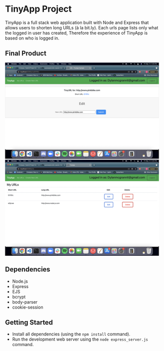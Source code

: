 # TinyApp Project

TinyApp is a full stack web application built with Node and Express that allows users to shorten long URLs (à la bit.ly). Each urls page lists only what the logged in user has created, Therefore the experience of TinyApp is based on who is logged in.

## Final Product

!["screenshot of the edit short url page"](https://github.com/DylanMcGrann-dev/tinyapp/blob/master/docs/url:edit-page.png)
!["screenshot of the urls page"](https://github.com/DylanMcGrann-dev/tinyapp/blob/master/docs/urls-page.png)

## Dependencies

- Node.js
- Express
- EJS
- bcrypt
- body-parser
- cookie-session

## Getting Started

- Install all dependencies (using the `npm install` command).
- Run the development web server using the `node express_server.js` command.